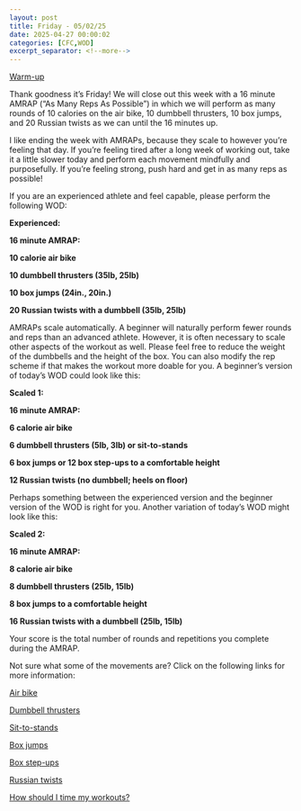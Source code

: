 ```yaml
---
layout: post
title: Friday - 05/02/25
date: 2025-04-27 00:00:02
categories: [CFC,WOD]
excerpt_separator: <!--more-->
---
```

[Warm-up](https://communityfitnessclub.wixsite.com/website/post/basic-full-body-warm-up) 

Thank goodness it’s Friday! We will close out this week with a 16 minute AMRAP (“As Many Reps As Possible”) in which we will perform as many rounds of 10 calories on the air bike, 10 dumbbell thrusters, 10 box jumps, and 20 Russian twists as we can until the 16 minutes up. 

I like ending the week with AMRAPs, because they scale to however you’re feeling that day. If you’re feeling tired after a long week of working out, take it a little slower today and perform each movement mindfully and purposefully. If you’re feeling strong, push hard and get in as many reps as possible! 

If you are an experienced athlete and feel capable, please perform the following WOD:

**Experienced:**

**16 minute AMRAP:**

**10 calorie air bike**

**10 dumbbell thrusters (35lb, 25lb)**

**10 box jumps (24in., 20in.)**

**20 Russian twists with a dumbbell (35lb, 25lb)**
<!--more-->

AMRAPs scale automatically. A beginner will naturally perform fewer rounds and reps than an advanced athlete. However, it is often necessary to scale other aspects of the workout as well. Please feel free to reduce the weight of the dumbbells and the height of the box. You can also modify the rep scheme if that makes the workout more doable for you. A beginner’s version of today’s WOD could look like this:

**Scaled 1:**

**16 minute AMRAP:**

**6 calorie air bike**

**6 dumbbell thrusters (5lb, 3lb) or sit-to-stands**

**6 box jumps or 12 box step-ups to a comfortable height**

**12 Russian twists (no dumbbell; heels on floor)**

Perhaps something between the experienced version and the beginner version of the WOD is right for you. Another variation of today’s WOD might look like this:

**Scaled 2:**

**16 minute AMRAP:**

**8 calorie air bike**

**8 dumbbell thrusters (25lb, 15lb)**

**8 box jumps to a comfortable height**

**16 Russian twists with a dumbbell (25lb, 15lb)**

Your score is the total number of rounds and repetitions you complete during the AMRAP. 

Not sure what some of the movements are? Click on the following links for more information:

[Air bike](https://communityfitnessclub.wixsite.com/website/post/air-bike)

[Dumbbell thrusters](https://communityfitnessclub.wixsite.com/website/post/dumbbell-thrusters)  

[Sit-to-stands](https://www.youtube.com/watch?v=vNq9vtEXksc)

[Box jumps](https://communityfitnessclub.wixsite.com/website/post/box-jumps)

[Box step-ups](https://www.youtube.com/watch?v=5qjqDHOUh-A)

[Russian twists](https://communityfitnessclub.wixsite.com/website/post/russian-twists)

[How should I time my workouts?](https://communityfitnessclub.wixsite.com/website/post/how-should-i-time-my-workouts)
